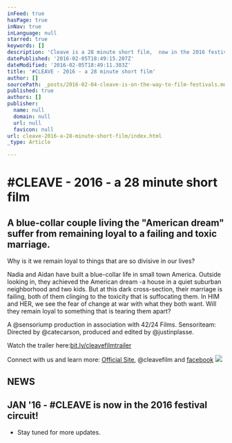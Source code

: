 ```yaml
---
inFeed: true
hasPage: true
inNav: true
inLanguage: null
starred: true
keywords: []
description: 'Cleave is a 28 minute short film,  now in the 2016 festival circuit'
datePublished: '2016-02-05T18:49:15.207Z'
dateModified: '2016-02-05T18:49:11.383Z'
title: '#CLEAVE - 2016 - a 28 minute short film'
author: []
sourcePath: _posts/2016-02-04-cleave-is-on-the-way-to-film-festivals.md
published: true
authors: []
publisher:
  name: null
  domain: null
  url: null
  favicon: null
url: cleave-2016-a-28-minute-short-film/index.html
_type: Article

---
```

# \#CLEAVE - 2016 - a 28 minute short film

## A blue-collar couple living the "American dream" suffer from remaining loyal to a failing and toxic marriage.  

Why is it we remain loyal to things that are so divisive in our lives? 

Nadia and Aidan have built a blue-collar life in small town America. Outside looking in, they achieved the American dream -a house in a quiet suburban neighborhood and two kids. But at this dark cross-section, their marriage is failing, both of them clinging to the toxicity that is suffocating them. In HIM and HER, we see the fear of change at war with what they both want. Will they remain loyal to something that is tearing them apart?

A @sensoriump production in association with 42/24 Films. Sensoriteam: Directed by @catecarson, produced and edited by @justinplasse. 

Watch the trailer here:[bit.ly/cleavefilmtrailer ][0]

Connect with us and learn more: [Official Site][1], @cleavefilm and [facebook][2]
![](https://s3-us-west-2.amazonaws.com/the-grid-img/p/5530e123f47f21ddf562cc4b3ea558fc138af86f.jpg)

## NEWS

## JAN '16 - \#CLEAVE is now in the 2016 festival circuit!

* Stay tuned for more updates. 

[0]: https://app.thegrid.io/posts/e297662b-5cfa-4ffe-9259-b4e7b792040f/bit.ly/cleavefilmtrailer
[1]: www.cleavefilm.com
[2]: www.facebook.com/whatsyourcleave